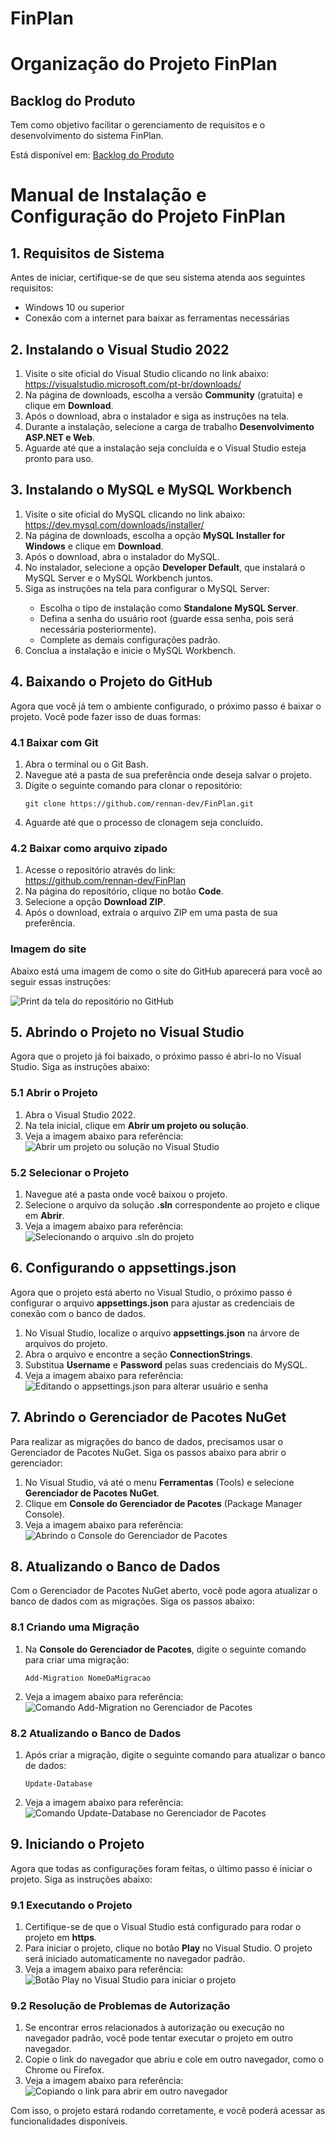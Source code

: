 # FinPlan

<h1>Organização do Projeto FinPlan</h1>

<h2>Backlog do Produto</h2>
<p>Tem como objetivo facilitar o gerenciamento de requisitos e o desenvolvimento do sistema FinPlan.</p>
<p>Está disponível em: <a href="https://github.com/rennan-dev/FinPlan/backlog.md">Backlog do Produto</a></p>

<h1>Manual de Instalação e Configuração do Projeto FinPlan</h1>

  <h2>1. Requisitos de Sistema</h2>
  <p>Antes de iniciar, certifique-se de que seu sistema atenda aos seguintes requisitos:</p>
  <ul>
      <li>Windows 10 ou superior</li>
      <li>Conexão com a internet para baixar as ferramentas necessárias</li>
  </ul>

  <h2>2. Instalando o Visual Studio 2022</h2>
  <ol>
      <li>Visite o site oficial do Visual Studio clicando no link abaixo:</li>
      <a href="https://visualstudio.microsoft.com/pt-br/downloads/">https://visualstudio.microsoft.com/pt-br/downloads/</a>
      <li>Na página de downloads, escolha a versão <strong>Community</strong> (gratuita) e clique em <strong>Download</strong>.</li>
      <li>Após o download, abra o instalador e siga as instruções na tela.</li>
      <li>Durante a instalação, selecione a carga de trabalho <strong>Desenvolvimento ASP.NET e Web</strong>.</li>
      <li>Aguarde até que a instalação seja concluída e o Visual Studio esteja pronto para uso.</li>
  </ol>

  <h2>3. Instalando o MySQL e MySQL Workbench</h2>
  <ol>
      <li>Visite o site oficial do MySQL clicando no link abaixo:</li>
      <a href="https://dev.mysql.com/downloads/installer/">https://dev.mysql.com/downloads/installer/</a>
      <li>Na página de downloads, escolha a opção <strong>MySQL Installer for Windows</strong> e clique em <strong>Download</strong>.</li>
      <li>Após o download, abra o instalador do MySQL.</li>
      <li>No instalador, selecione a opção <strong>Developer Default</strong>, que instalará o MySQL Server e o MySQL Workbench juntos.</li>
      <li>Siga as instruções na tela para configurar o MySQL Server:</li>
      <ul>
          <li>Escolha o tipo de instalação como <strong>Standalone MySQL Server</strong>.</li>
          <li>Defina a senha do usuário root (guarde essa senha, pois será necessária posteriormente).</li>
          <li>Complete as demais configurações padrão.</li>
      </ul>
      <li>Conclua a instalação e inicie o MySQL Workbench.</li>
  </ol>

  <h2>4. Baixando o Projeto do GitHub</h2>
  <p>Agora que você já tem o ambiente configurado, o próximo passo é baixar o projeto. Você pode fazer isso de duas formas:</p>
  
  <h3>4.1 Baixar com Git</h3>
  <ol>
      <li>Abra o terminal ou o Git Bash.</li>
      <li>Navegue até a pasta de sua preferência onde deseja salvar o projeto.</li>
      <li>Digite o seguinte comando para clonar o repositório:</li>
      <pre><code>git clone https://github.com/rennan-dev/FinPlan.git</code></pre>
      <li>Aguarde até que o processo de clonagem seja concluído.</li>
  </ol>
  
  <h3>4.2 Baixar como arquivo zipado</h3>
  <ol>
      <li>Acesse o repositório através do link:</li>
      <a href="https://github.com/rennan-dev/FinPlan">https://github.com/rennan-dev/FinPlan</a>
      <li>Na página do repositório, clique no botão <strong>Code</strong>.</li>
      <li>Selecione a opção <strong>Download ZIP</strong>.</li>
      <li>Após o download, extraia o arquivo ZIP em uma pasta de sua preferência.</li>
  </ol>

  <h3>Imagem do site</h3>
  <p>Abaixo está uma imagem de como o site do GitHub aparecerá para você ao seguir essas instruções:</p>
  <img src="./docs_images/img1.png" alt="Print da tela do repositório no GitHub">

  <h2>5. Abrindo o Projeto no Visual Studio</h2>
<p>Agora que o projeto já foi baixado, o próximo passo é abri-lo no Visual Studio. Siga as instruções abaixo:</p>

<h3>5.1 Abrir o Projeto</h3>
<ol>
    <li>Abra o Visual Studio 2022.</li>
    <li>Na tela inicial, clique em <strong>Abrir um projeto ou solução</strong>.</li>
    <li>Veja a imagem abaixo para referência:</li>
    <img src="./docs_images/img2.png" alt="Abrir um projeto ou solução no Visual Studio">
</ol>

<h3>5.2 Selecionar o Projeto</h3>
<ol>
    <li>Navegue até a pasta onde você baixou o projeto.</li>
    <li>Selecione o arquivo da solução <strong>.sln</strong> correspondente ao projeto e clique em <strong>Abrir</strong>.</li>
    <li>Veja a imagem abaixo para referência:</li>
    <img src="./docs_images/img3.png" alt="Selecionando o arquivo .sln do projeto">
</ol>

<h2>6. Configurando o appsettings.json</h2>
<p>Agora que o projeto está aberto no Visual Studio, o próximo passo é configurar o arquivo <strong>appsettings.json</strong> para ajustar as credenciais de conexão com o banco de dados.</p>
<ol>
    <li>No Visual Studio, localize o arquivo <strong>appsettings.json</strong> na árvore de arquivos do projeto.</li>
    <li>Abra o arquivo e encontre a seção <strong>ConnectionStrings</strong>.</li>
    <li>Substitua <strong>Username</strong> e <strong>Password</strong> pelas suas credenciais do MySQL.</li>
    <li>Veja a imagem abaixo para referência:</li>
    <img src="./docs_images/img4.png" alt="Editando o appsettings.json para alterar usuário e senha">
</ol>

<h2>7. Abrindo o Gerenciador de Pacotes NuGet</h2>
<p>Para realizar as migrações do banco de dados, precisamos usar o Gerenciador de Pacotes NuGet. Siga os passos abaixo para abrir o gerenciador:</p>
<ol>
    <li>No Visual Studio, vá até o menu <strong>Ferramentas</strong> (Tools) e selecione <strong>Gerenciador de Pacotes NuGet</strong>.</li>
    <li>Clique em <strong>Console do Gerenciador de Pacotes</strong> (Package Manager Console).</li>
    <li>Veja a imagem abaixo para referência:</li>
    <img src="./docs_images/img5.png" alt="Abrindo o Console do Gerenciador de Pacotes">
</ol>

<h2>8. Atualizando o Banco de Dados</h2>
<p>Com o Gerenciador de Pacotes NuGet aberto, você pode agora atualizar o banco de dados com as migrações. Siga os passos abaixo:</p>

<h3>8.1 Criando uma Migração</h3>
<ol>
    <li>Na <strong>Console do Gerenciador de Pacotes</strong>, digite o seguinte comando para criar uma migração:</li>
    <pre><code>Add-Migration NomeDaMigracao</code></pre>
    <li>Veja a imagem abaixo para referência:</li>
    <img src="./docs_images/img6.png" alt="Comando Add-Migration no Gerenciador de Pacotes">
</ol>

<h3>8.2 Atualizando o Banco de Dados</h3>
<ol>
    <li>Após criar a migração, digite o seguinte comando para atualizar o banco de dados:</li>
    <pre><code>Update-Database</code></pre>
    <li>Veja a imagem abaixo para referência:</li>
    <img src="./docs_images/img7.png" alt="Comando Update-Database no Gerenciador de Pacotes">
</ol>

<h2>9. Iniciando o Projeto</h2>
<p>Agora que todas as configurações foram feitas, o último passo é iniciar o projeto. Siga as instruções abaixo:</p>

<h3>9.1 Executando o Projeto</h3>
<ol>
    <li>Certifique-se de que o Visual Studio está configurado para rodar o projeto em <strong>https</strong>.</li>
    <li>Para iniciar o projeto, clique no botão <strong>Play</strong> no Visual Studio. O projeto será iniciado automaticamente no navegador padrão.</li>
    <li>Veja a imagem abaixo para referência:</li>
    <img src="./docs_images/img8.png" alt="Botão Play no Visual Studio para iniciar o projeto">
</ol>

<h3>9.2 Resolução de Problemas de Autorização</h3>
<ol>
    <li>Se encontrar erros relacionados à autorização ou execução no navegador padrão, você pode tentar executar o projeto em outro navegador.</li>
    <li>Copie o link do navegador que abriu e cole em outro navegador, como o Chrome ou Firefox.</li>
    <li>Veja a imagem abaixo para referência:</li>
    <img src="./docs_images/img9.png" alt="Copiando o link para abrir em outro navegador">
</ol>

<p>Com isso, o projeto estará rodando corretamente, e você poderá acessar as funcionalidades disponíveis.</p>
